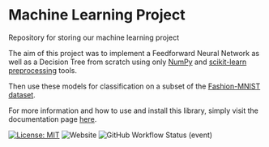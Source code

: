 # Machine Learning Project

Repository for storing our machine learning project

The aim of this project was to implement a Feedforward Neural Network as well as a Decision Tree from scratch using only [NumPy](https://numpy.org) and [scikit-learn preprocessing](https://scikit-learn.org/stable/modules/classes.html?highlight=preprocessing#module-sklearn.preprocessing) tools. 

Then use these models for classification on a subset of the [Fashion-MNIST dataset](https://github.com/zalandoresearch/fashion-mnist).

For more information and how to use and install this library, simply visit the documentation page [here](https://viggo-gascou.github.io/machine-learning-project/).  

[![License: MIT](https://img.shields.io/badge/License-MIT-blue.svg)](https://opensource.org/licenses/MIT) ![Website](https://img.shields.io/website?down_color=red&down_message=offline&label=documentation&up_color=g&up_message=online&url=https%3A%2F%2Fviggo-gascou.github.io%2Fmachine-learning-project%2F) ![GitHub Workflow Status (event)](https://img.shields.io/github/workflow/status/viggo-gascou/machine-learning-project/gh-deploy?event=push&label=gh-deploy&logo=github)
